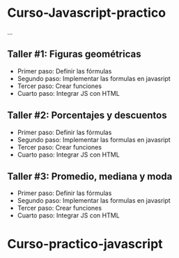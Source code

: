 # Curso-Javascript-practico

...

## Taller #1: Figuras geométricas

- Primer paso: Definir las fórmulas
- Segundo paso: Implementar las formulas en javasript
- Tercer paso: Crear funciones
- Cuarto paso: Integrar JS con HTML

## Taller #2: Porcentajes y descuentos

- Primer paso: Definir las fórmulas
- Segundo paso: Implementar las formulas en javasript
- Tercer paso: Crear funciones
- Cuarto paso: Integrar JS con HTML

## Taller #3: Promedio, mediana y moda

- Primer paso: Definir las fórmulas
- Segundo paso: Implementar las formulas en javasript
- Tercer paso: Crear funciones
- Cuarto paso: Integrar JS con HTML
# Curso-practico-javascript
